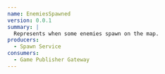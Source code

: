 ```yaml
---
name: EnemiesSpawned
version: 0.0.1
summary: |
  Represents when some enemies spawn on the map.
producers:
  - Spawn Service
consumers:
  - Game Publisher Gateway
---
```


<NodeGraph title="Consumer / Producer Diagram" />
